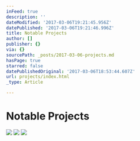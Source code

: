 ```yaml
---
inFeed: true
description: ''
dateModified: '2017-03-06T19:21:45.956Z'
datePublished: '2017-03-06T19:21:46.996Z'
title: Notable Projects
author: []
publisher: {}
via: {}
sourcePath: _posts/2017-03-06-projects.md
hasPage: true
starred: false
datePublishedOriginal: '2017-03-06T18:53:44.607Z'
url: projects/index.html
_type: Article

---
```

# Notable Projects
![](https://the-grid-user-content.s3-us-west-2.amazonaws.com/c1a04ff5-7fcf-4e3f-bba4-7630b3bf623e.png)
![](https://the-grid-user-content.s3-us-west-2.amazonaws.com/467b2b02-d662-4299-a2e8-6cfd85dc1be7.png)
![](https://imgflo.herokuapp.com/graph/2b2431f8e7ba7b0/ce00ec30ed4e13aeb5308836e9c64062/croprotate.png?cropheight=57&cropwidth=204&degrees=0&input=https%3A%2F%2Fthe-grid-user-content.s3-us-west-2.amazonaws.com%2F946ab0d3-825b-41b4-ad56-1079d2ff9b8d.png&x=0&y=20)